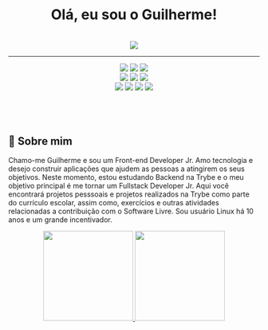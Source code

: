 <h1 align="center"> Olá, eu sou o Guilherme!</h1>
<br>

<section align="center">
<a href="https://www.linkedin.com/in/machadodev/" target="_blank"><img src="https://img.shields.io/badge/linkedin-0A66C2?style=for-the-badge&logo=linkedin&logoColor=white"></a>
</section>
<hr>
<section align="center" width="600px">
<img src="https://img.shields.io/badge/Shell_Script-121011?style=for-the-badge&logo=gnu-bash&logoColor=white">
<img src="https://img.shields.io/badge/HTML5-E34F26?style=for-the-badge&logo=html5&logoColor=white">
<img src="https://img.shields.io/badge/CSS3-1572B6?style=for-the-badge&logo=css3&logoColor=white"><br>
<img src="https://img.shields.io/badge/Sass-CC6699?style=for-the-badge&logo=sass&logoColor=white">
<img src="https://img.shields.io/badge/Bootstrap-563D7C?style=for-the-badge&logo=bootstrap&logoColor=white">
<img src="https://img.shields.io/badge/JavaScript-323330?style=for-the-badge&logo=javascript&logoColor=F7DF1E"><br>
<img src="https://img.shields.io/badge/Jest-C21325?style=for-the-badge&logo=jest&logoColor=white">
<img src="https://img.shields.io/badge/React-20232A?style=for-the-badge&logo=react&logoColor=61DAFB">
<img src="https://img.shields.io/badge/Node.js-339933?style=for-the-badge&logo=nodedotjs&logoColor=white">
<img src="https://img.shields.io/badge/Express.js-000000?style=for-the-badge&logo=express&logoColor=white">
</section>
<h1></h1><br>

## 🚀 Sobre mim
Chamo-me Guilherme e sou um Front-end Developer Jr.
Amo tecnologia e desejo construir aplicações que ajudem as pessoas a atingirem os seus objetivos. Neste momento, estou estudando Backend na Trybe e o meu objetivo principal é me tornar um Fullstack Developer Jr.
Aqui você encontrará projetos pesssoais e projetos realizados na Trybe como parte do currículo escolar, assim como, exercícios e outras atividades relacionadas a contribuição com o Software Livre. Sou usuário Linux há 10 anos e um grande incentivador.

<section align="center">
<a href="https://github.com/machadofguilherme">
<img height="180em" src="https://github-readme-stats.vercel.app/api/top-langs/?username=machadofguilherme&layout=compact&langs_count=7&theme=dracula"/>
<img height="180em" src="https://github-readme-stats.vercel.app/api?username=machadofguilherme&show_icons=true&theme=dracula&include_all_commits=true&count_private=true"/>
</section>
